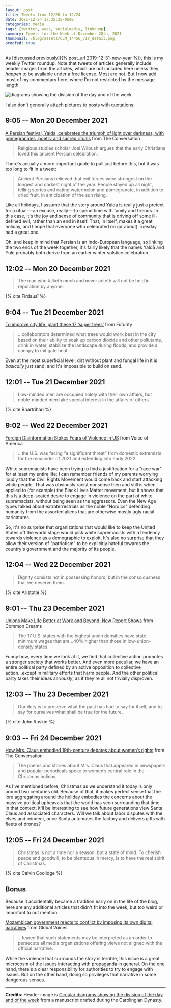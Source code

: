 ```yaml
---
layout: post
title: Tweets from 12/20 to 12/24
date: 2021-12-24 17:35:35-0500
categories: media
tags: [twitter, week, socialmedia, linkdump]
summary: Tweets for the Week of December 20th, 2021
thumbnail: /blog/assets/CLM_14456_71r_detail.png
proofed: true
---
```


As [discussed previously]({% post_url 2019-12-31-new-year %}), this is my weekly Twitter roundup.  Note that tweets of articles generally include header images from the articles, which are not included here unless they *happen* to be available under a free license.  Most are not.  But I now add most of my commentary here, where I'm not restricted by the message length.

![diagrams showing the division of the day and of the week](/blog/assets/CLM_14456_71r_detail.png "diagrams showing the division of the day and of the week")

I also don't generally attach pictures to posts with quotations.

## 9:05 -- Mon 20 December 2021

[<i class="fab fa-twitter-square"></i>](https://twitter.com/jcolag/status/1472931040196923392) [A Persian festival, Yalda, celebrates the triumph of light over darkness, with pomegranates, poetry and sacred rituals](https://theconversation.com/a-persian-festival-yalda-celebrates-the-triumph-of-light-over-darkness-with-pomegranates-poetry-and-sacred-rituals-173969) from The Conversation

 > Religious studies scholar Joel Wilbush argues that the early Christians loved this ancient Persian celebration.

There's actually a more important quote to pull just before this, but it was too long to fit in a tweet:

 > Ancient Persians believed that evil forces were strongest on the longest and darkest night of the year. People stayed up all night, telling stories and eating watermelon and pomegranate, in addition to dried fruit, in anticipation of the sun rising.

Like all holidays, I assume that the story around Yalda is really just a pretext for a ritual---an excuse, really---to spend time with family and friends.  In this case, it's the joy and sense of community that is driving off some ill-defined evil, rather than an end in itself.  That, in itself, makes it a great holiday, and I hope that everyone who celebrated on (or about) Tuesday had a great one.

Oh, and keep in mind that Persian is an Indo-European language, so linking the two ends of the week together, it's fairly likely that the names Yaldā and Yule probably both derive from an earlier winter solstice celebration.

## 12:02 -- Mon 20 December 2021

[<i class="fab fa-twitter-square"></i>](https://twitter.com/jcolag/status/1472975583474823176)

 > The man who talketh much and never acteth will not be held in reputation by anyone.

{% cite Firdausī %}

## 9:04 -- Tue 21 December 2021

[<i class="fab fa-twitter-square"></i>](https://twitter.com/jcolag/status/1473293176316305410) [To improve city life, plant these 17 ‘super trees’](https://www.futurity.org/super-trees-cities-2669272-2/) from Futurity

 > ...collaborators determined what trees would work best in the city based on their ability to soak up carbon dioxide and other pollutants, drink in water, stabilize the landscape during floods, and provide a canopy to mitigate heat.

Even at the most superficial level, dirt without plant and fungal life in it is *basically* just sand, and it's impossible to build on sand.

## 12:01 -- Tue 21 December 2021

[<i class="fab fa-twitter-square"></i>](https://twitter.com/jcolag/status/1473337719732400129)

 > Low-minded men are occupied solely with their own affairs, but noble-minded men take special interest in the affairs of others.

{% cite Bhartrihari %}

## 9:02 -- Wed 22 December 2021

[<i class="fab fa-twitter-square"></i>](https://twitter.com/jcolag/status/1473655060802400256) [Foreign Disinformation Stokes Fears of Violence in US](https://www.voanews.com/a/foreign-disinformation-stokes-fears-of-violence-in-us/6356904.html) from Voice of America

 > ...the U.S. was facing “a significant threat” from domestic extremists for the remainder of 2021 and extending into early 2022.

White supremacists have been trying to find a justification for a "race war" for at least my entire life; I can remember friends of my parents worrying loudly that the Civil Rights Movement would come back and start attacking white people.  That was obviously racist nonsense then and still is when applied to (for example) the Black Lives Matter movement, but it shows that this is a deep-seated desire to engage in violence on the part of white supremacists, without being seen as the aggressors.  Even the New Age types talked about extraterrestrials as the noble "Nordics" defending humanity from the assorted aliens that are otherwise mostly ugly racial caricatures.

So, it's no surprise that organizations that would like to keep the United States off the world stage would pick white supremacists with a tendency towards violence as a demographic to exploit.  It's also no surprise that they allow their version of "patriotism" to be explicitly hateful towards the country's government and the majority of its people.

## 12:04 -- Wed 22 December 2021

[<i class="fab fa-twitter-square"></i>](https://twitter.com/jcolag/status/1473700862526574592)

 > Dignity consists not in possessing honors, but in the consciousness that we deserve them.

{% cite Aristotle %}

## 9:01 -- Thu 23 December 2021

[<i class="fab fa-twitter-square"></i>](https://twitter.com/jcolag/status/1474017197022334979) [Unions Make Life Better at Work and Beyond, New Report Shows](https://www.commondreams.org/news/2021/12/16/unions-make-life-better-work-and-beyond-new-report-shows) from Common Dreams

 > The 17 U.S. states with the highest union densities have state minimum wages that are...40% higher than those in low-union-density states.

Funny how, every time we look at it, we find that collective action promotes a stronger society that works better.  And even more peculiar, we have an entire political party defined by an active opposition to collective action...except in military efforts that harm people.  And the other political party takes their ideas *seriously*, as if they're all not trivially disproven.

## 12:03 -- Thu 23 December 2021

[<i class="fab fa-twitter-square"></i>](https://twitter.com/jcolag/status/1474062998822015004)

 > Our duty is to preserve what the past has had to say for itself, and to say for ourselves what shall be true for the future.

{% cite John Ruskin %}

## 9:03 -- Fri 24 December 2021

[<i class="fab fa-twitter-square"></i>](https://twitter.com/jcolag/status/1474380088300949504) [How Mrs. Claus embodied 19th-century debates about women’s rights](https://theconversation.com/how-mrs-claus-embodied-19th-century-debates-about-womens-rights-169588) from The Conversation

 > The poems and stories about Mrs. Claus that appeared in newspapers and popular periodicals spoke to women’s central role in the Christmas holiday.

As I've mentioned before, Christmas as we understand it today is only around two centuries old.  Because of that, it makes perfect sense that the lore aggregating around the holiday embodies the concerns about the massive political upheavals that the world has seen surrounding that time.  In that context, it'll be interesting to see how future generations view Santa Claus and associated characters.  Will we talk about labor disputes with the elves and reindeer, once Santa automates the factory and delivers gifts with fleets of drones?

## 12:05 -- Fri 24 December 2021

[<i class="fab fa-twitter-square"></i>](https://twitter.com/jcolag/status/1474425890008272900)

 > Christmas is not a time nor a season, but a state of mind. To cherish peace and goodwill, to be plenteous in mercy, is to have the real spirit of Christmas.

{% cite Calvin Coolidge %}

## Bonus

Because it accidentally became a tradition early on in the life of the blog, here are any additional articles that didn't fit into the week, but too weird or important to not mention.

<i class="fas fa-square"></i> [Mozambican government reacts to conflict by imposing its own digital narratives](https://globalvoices.org/2021/12/14/mozambican-government-reacts-to-conflict-by-imposing-its-own-digital-narratives/) from Global Voices

 > ...feared that such statements may be interpreted as an order to persecute all media organizations offering views not aligned with the official narrative.

While the violence that surrounds the story is terrible, this issue is a great microcosm of the issues interacting with propaganda in general.  On the one hand, there's a clear responsibility for authorities to try to engage with issues.  But on the other hand, doing so privileges that narrative in some dangerous senses.

* * *

**Credits**:  Header image is [Circular diagrams showing the division of the day and of the week](https://commons.wikimedia.org/wiki/File:CLM_14456_71r_detail.jpg) from a manuscript drafted during the Carolingian Dynasty.
